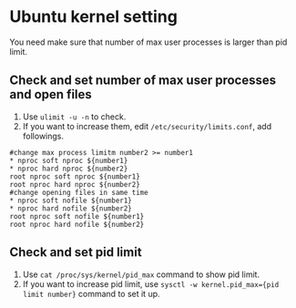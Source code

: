 # Ubuntu kernel setting
You need make sure that number of max user processes is larger than pid limit.

## Check and set number of max user processes and open files
1. Use `ulimit -u -n` to check.
2. If you want to increase them, edit `/etc/security/limits.conf`, add followings.

``` 
#change max process limitm number2 >= number1
* nproc soft nproc ${number1}
* nproc hard nproc ${number2} 
root nproc soft nproc ${number1}
root nproc hard nproc ${number2}
#change opening files in same time
* nproc soft nofile ${number1}
* nproc hard nofile ${number2}   
root nproc soft nofile ${number1}
root nproc hard nofile ${number2}
```

## Check and set pid limit
1. Use `cat /proc/sys/kernel/pid_max` command to show pid limit.
2. If you want to increase pid limit, use `sysctl -w kernel.pid_max={pid limit number}` command to set it up.
